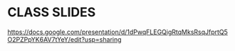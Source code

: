 # CLASS SLIDES
https://docs.google.com/presentation/d/1dPwqFLEGQigRtqMksRsqJfprtQ5O2PZPpYK6AV7tYeY/edit?usp=sharing